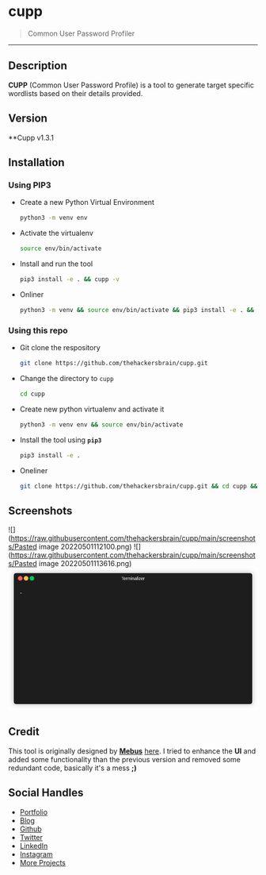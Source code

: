 # cupp
> Common User Password Profiler

-----

## Description
**CUPP** (Common User Password Profile) is a tool to generate target specific wordlists based on their details provided.

## Version
**Cupp v1.3.1

## Installation

### Using PIP3
- Create a new Python Virtual Environment
	```bash
	python3 -m venv env
	```
- Activate the virtualenv
	```bash
	source env/bin/activate
	```
- Install and run the tool
	```bash
	pip3 install -e . && cupp -v
	```
- Onliner
	```bash
	python3 -m venv && source env/bin/activate && pip3 install -e . && cupp -v
	```


### Using this repo
- Git clone the respository
	```bash
	git clone https://github.com/thehackersbrain/cupp.git
	```
- Change the directory to `cupp`
	```bash
	cd cupp
	```
- Create new python virtualenv and activate it
	```bash
	python3 -m venv env && source env/bin/activate
	```
- Install the tool using **`pip3`**
	```bash
	pip3 install -e .
	```
- Oneliner
	```bash
	git clone https://github.com/thehackersbrain/cupp.git && cd cupp && python3 -m venv env && source env/bin/activate && pip3 install -e . && cupp -v
	```


## Screenshots
![](https://raw.githubusercontent.com/thehackersbrain/cupp/main/screenshots/Pasted image 20220501112100.png)
![](https://raw.githubusercontent.com/thehackersbrain/cupp/main/screenshots/Pasted image 20220501113616.png)
![](https://raw.githubusercontent.com/thehackersbrain/cupp/main/screenshots/demo.gif)

## Credit
This tool is originally designed by [**Mebus**](https://github.com/Mebus) [here](https://github.com/Mebus/cupp.git). I tried to enhance the **UI** and added some functionality than the previous version and removed some redundant code, basically it's a mess **;)**

## Social Handles
- [Portfolio](https://gauravraj.xyz/)
- [Blog](https://blog.gauravraj.xyz/)
- [Github](https://github.com/thehackersbrain)
- [Twitter](https://twitter.com/thehackersbrain)
- [LinkedIn](https://www.linkedin.com/in/thehackersbrain)
- [Instagram](https://instagram.com/thehackersbrain)
- [More Projects](https://github.com/thehackersbrain?tab=repositories)